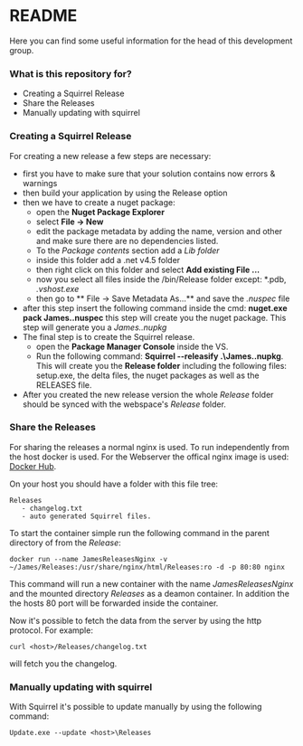# README #

Here you can find some useful information for the head of this development group.
### What is this repository for? ###

* Creating a Squirrel Release
* Share the Releases
* Manually updating with squirrel

### Creating a Squirrel Release ###

For creating a new release a few steps are necessary:

* first you have to make sure that your solution contains now errors & warnings
* then build your application by using the Release option
* then we have to create a nuget package:
    * open the **Nuget Package Explorer**
    * select **File -> New**
    * edit the package metadata by adding the name, version and other and make sure there are no dependencies listed.
    * To the *Package contents* section add a *Lib folder*
    * inside this folder add a .net v4.5 folder
    * then right click on this folder and select **Add existing File ...**
    * now you select all files inside the /bin/Release folder except: *.pdb, *.vshost.exe* 
    * then go to ** File -> Save Metadata As...** and save the *.nuspec* file
* after this step insert the following command inside the cmd: **nuget.exe pack James.<version>.nuspec** this step will create you the nuget package. This step will generate you a *James.<version>.nupkg*
* The final step is to create the Squirrel release.
    * open the **Package Manager Console** inside the VS.
    * Run the following command: **Squirrel --releasify .\James.<version>.nupkg**. This will create you the **Release folder** including the following files: setup.exe, the delta files, the nuget packages as well as the RELEASES file.
* After you created the new release version the whole *Release* folder should be synced with the webspace's *Release* folder.


### Share the Releases ###

For sharing the releases a normal nginx is used. To run independently from the host docker is used.
For the Webserver the offical nginx image is used: [Docker Hub](https://hub.docker.com/_/nginx/).

On your host you should have a folder with this file tree:
```
Releases
   - changelog.txt
   - auto generated Squirrel files.
```

To start the container simple run the following command in the parent directory of from the *Release*:
```
docker run --name JamesReleasesNginx -v ~/James/Releases:/usr/share/nginx/html/Releases:ro -d -p 80:80 nginx
```

This command will run a new container with the name *JamesReleasesNginx* and the mounted directory *Releases* as a deamon container. In addition the the hosts 80 port will be forwarded inside the container.

Now it's possible to fetch the data from the server by using the http protocol. For example:
```
curl <host>/Releases/changelog.txt
```
will fetch you the changelog.

### Manually updating with squirrel ###
With Squirrel it's possible to update manually by using the following command:
```
Update.exe --update <host>\Releases
```